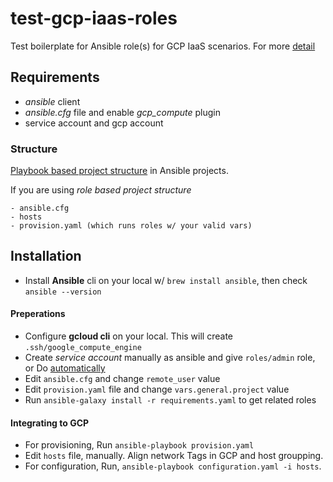 # test-gcp-iaas-roles

Test boilerplate for Ansible role(s) for GCP IaaS scenarios. For more [detail](https://github.com/ansible-injection/test-gcp-iaas-roles/wiki)

## Requirements
 
- _ansible_ client
- _ansible.cfg_ file and enable _gcp_compute_ plugin
- service account and gcp account

### Structure

[Playbook based project structure](https://github.com/ansible-injection/test-gcp-iaas-roles/wiki/Ansible-playbook-project-structure) in Ansible projects.

If you are using *role based project structure*

```
- ansible.cfg
- hosts
- provision.yaml (which runs roles w/ your valid vars)

```

## Installation

- Install **Ansible** cli on your local w/ `brew install ansible`, then check `ansible --version`

#### Preperations

- Configure **gcloud cli** on your local. This will create `.ssh/google_compute_engine`
- Create _service account_ manually as ansible and give `roles/admin` role, or Do [automatically](https://github.com/ansible-injection/ansible-gcp-iaas/wiki/Service-Account-Creation-in-GCP)
- Edit `ansible.cfg` and change `remote_user` value
- Edit `provision.yaml` file and change `vars.general.project` value
- Run `ansible-galaxy install -r requirements.yaml` to get related roles

#### Integrating to GCP

- For provisioning, Run `ansible-playbook provision.yaml`
- Edit `hosts` file, manually. Align network Tags in GCP and host groupping.
- For configuration, Run, `ansible-playbook configuration.yaml -i hosts`.

